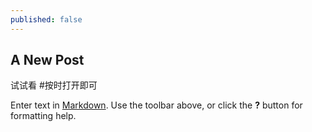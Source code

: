 ```yaml
---
published: false
---
```

## A New Post
试试看
#按时打开即可

Enter text in [Markdown](http://daringfireball.net/projects/markdown/). Use the toolbar above, or click the **?** button for formatting help.
